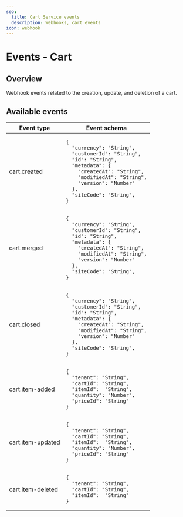 ```yaml
---
seo:
  title: Cart Service events
  description: Webhooks, cart events
icon: webhook
---
```


# Events - Cart

## Overview

Webhook events related to the creation, update, and deletion of a cart.

## Available events

<table><thead><tr><th>Event type</th><th>Event schema</th></tr></thead><tbody><tr><td>cart.created</td><td><pre class="language-json"><code class="lang-json">{
  "currency": "String",
  "customerId": "String",
  "id": "String",
  "metadata": {
    "createdAt": "String",
    "modifiedAt": "String",
    "version": "Number"
  },
  "siteCode": "String",
}
</code></pre></td></tr><tr><td>cart.merged</td><td><pre class="language-json"><code class="lang-json">{
  "currency": "String",
  "customerId": "String",
  "id": "String",
  "metadata": {
    "createdAt": "String",
    "modifiedAt": "String",
    "version": "Number"
  },
  "siteCode": "String",
}
</code></pre></td></tr><tr><td>cart.closed</td><td><pre class="language-json"><code class="lang-json">{
  "currency": "String",
  "customerId": "String",
  "id": "String",
  "metadata": {
    "createdAt": "String",
    "modifiedAt": "String",
    "version": "Number"
  },
  "siteCode": "String",
}
</code></pre></td></tr><tr><td>cart.item-added</td><td><pre class="language-json"><code class="lang-json">{
  "tenant": "String",
  "cartId": "String",
  "itemId":  "String",
  "quantity": "Number",
  "priceId": "String"
}
</code></pre></td></tr><tr><td>cart.item-updated</td><td><pre class="language-json"><code class="lang-json">{
  "tenant": "String",
  "cartId": "String",
  "itemId":  "String",
  "quantity": "Number",
  "priceId": "String"
}
</code></pre></td></tr><tr><td>cart.item-deleted</td><td><pre class="language-json"><code class="lang-json">{
  "tenant": "String",
  "cartId": "String",
  "itemId":  "String"
}
</code></pre></td></tr></tbody></table>

